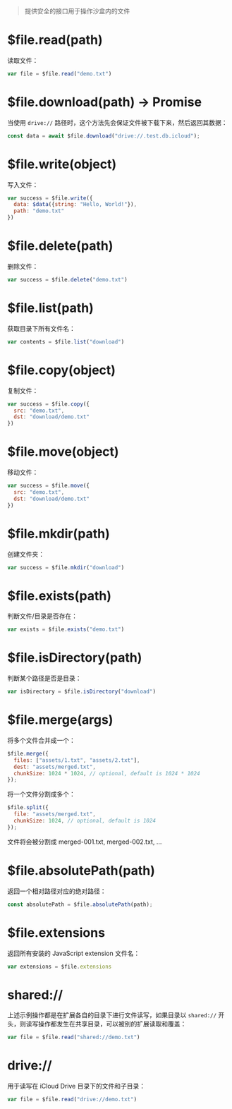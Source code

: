 > 提供安全的接口用于操作沙盒内的文件

# $file.read(path)

读取文件：

```js
var file = $file.read("demo.txt")
```

# $file.download(path) -> Promise

当使用 `drive://` 路径时，这个方法先会保证文件被下载下来，然后返回其数据：

```js
const data = await $file.download("drive://.test.db.icloud");
```

# $file.write(object)

写入文件：

```js
var success = $file.write({
  data: $data({string: "Hello, World!"}),
  path: "demo.txt"
})
```

# $file.delete(path)

删除文件：

```js
var success = $file.delete("demo.txt")
```

# $file.list(path)

获取目录下所有文件名：

```js
var contents = $file.list("download")
```

# $file.copy(object)

复制文件：

```js
var success = $file.copy({
  src: "demo.txt",
  dst: "download/demo.txt"
})
```

# $file.move(object)

移动文件：

```js
var success = $file.move({
  src: "demo.txt",
  dst: "download/demo.txt"
})
```

# $file.mkdir(path)

创建文件夹：

```js
var success = $file.mkdir("download")
```

# $file.exists(path)

判断文件/目录是否存在：

```js
var exists = $file.exists("demo.txt")
```

# $file.isDirectory(path)

判断某个路径是否是目录：

```js
var isDirectory = $file.isDirectory("download")
```

# $file.merge(args)

将多个文件合并成一个：

```js
$file.merge({
  files: ["assets/1.txt", "assets/2.txt"],
  dest: "assets/merged.txt",
  chunkSize: 1024 * 1024, // optional, default is 1024 * 1024
});
```

将一个文件分割成多个：

```js
$file.split({
  file: "assets/merged.txt",
  chunkSize: 1024, // optional, default is 1024
});
```

文件将会被分割成 merged-001.txt, merged-002.txt, ...

# $file.absolutePath(path)

返回一个相对路径对应的绝对路径：

```js
const absolutePath = $file.absolutePath(path);
```

# $file.extensions

返回所有安装的 JavaScript extension 文件名：

```js
var extensions = $file.extensions
```

# shared://

上述示例操作都是在扩展各自的目录下进行文件读写，如果目录以 `shared://` 开头，则读写操作都发生在共享目录，可以被别的扩展读取和覆盖：

```js
var file = $file.read("shared://demo.txt")
```

# drive://

用于读写在 iCloud Drive 目录下的文件和子目录：

```js
var file = $file.read("drive://demo.txt")
```